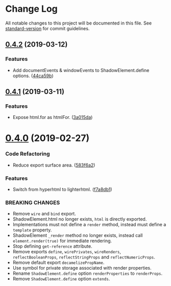 # Change Log

All notable changes to this project will be documented in this file. See [standard-version](https://github.com/conventional-changelog/standard-version) for commit guidelines.

## [0.4.2](https://github.com/cfware/shadow-element/compare/v0.4.1...v0.4.2) (2019-03-12)


### Features

* Add documentEvents & windowEvents to ShadowElement.define options. ([44ca59b](https://github.com/cfware/shadow-element/commit/44ca59b))



## [0.4.1](https://github.com/cfware/shadow-element/compare/v0.4.0...v0.4.1) (2019-03-11)


### Features

* Expose html.for as htmlFor. ([3a015da](https://github.com/cfware/shadow-element/commit/3a015da))



# [0.4.0](https://github.com/cfware/shadow-element/compare/v0.3.4...v0.4.0) (2019-02-27)


### Code Refactoring

* Reduce export surface area. ([583f6a2](https://github.com/cfware/shadow-element/commit/583f6a2))


### Features

* Switch from hyperhtml to lighterhtml. ([f7a8db1](https://github.com/cfware/shadow-element/commit/f7a8db1))


### BREAKING CHANGES

* Remove `wire` and `bind` export.
* ShadowElement.html no longer exists, `html` is directly
exported.
* Implementations must not define a `render` method,
instead must define a `template` property.
* ShadowElement `_render` method no longer exists,
instead call `element.render(true)` for immediate rendering.
* Stop defining `get-reference` attribute.
* Remove exports `define`, `wirePrivates`,
`wireRenders`, `reflectBooleanProps`, `reflectStringProps` and
`reflectNumericProps`.
* Remove default export `decamelizePropName`.
* Use symbol for private storage associated with render
properties.
* Rename `ShadowElement.define` option `renderProperties`
to `renderProps`.
* Remove `ShadowElement.define` option `extends`.
